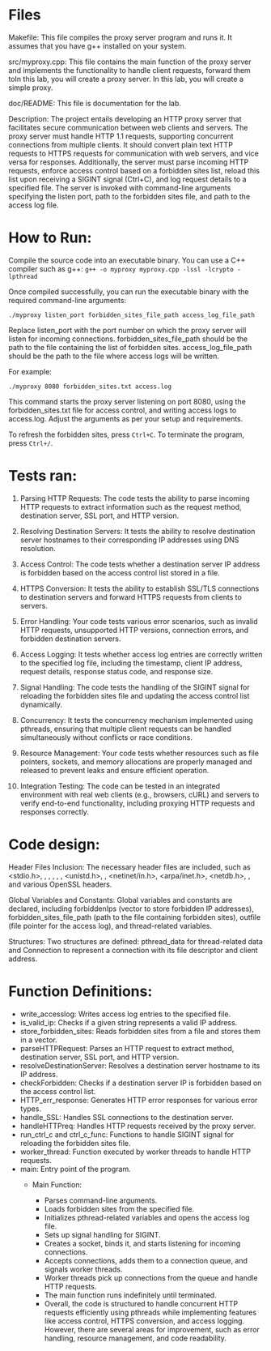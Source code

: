 # Files
Makefile: This file compiles  the proxy server program and runs it. It assumes that you have g++ installed on your system.

src/myproxy.cpp: This file  contains the main function of the proxy server and implements the functionality to handle client requests, forward them toIn this lab, you will create a proxy server. In this lab, you will create a simple proxy.

doc/README: This file is documentation for the lab.

Description:
The project entails developing an HTTP proxy server that facilitates secure communication between web clients and servers. The proxy server must handle HTTP 1.1 requests, supporting concurrent connections from multiple clients. It should convert plain text HTTP requests to HTTPS requests for communication with web servers, and vice versa for responses. Additionally, the server must parse incoming HTTP requests, enforce access control based on a forbidden sites list, reload this list upon receiving a SIGINT signal (Ctrl+C), and log request details to a specified file. The server is invoked with command-line arguments specifying the listen port, path to the forbidden sites file, and path to the access log file.

# How to Run:
Compile the source code into an executable binary. You can use a C++ compiler such as g++:
```g++ -o myproxy myproxy.cpp -lssl -lcrypto -lpthread ```

Once compiled successfully, you can run the executable binary with the required command-line arguments:

```./myproxy listen_port forbidden_sites_file_path access_log_file_path```

Replace listen_port with the port number on which the proxy server will listen for incoming connections. forbidden_sites_file_path should be the path to the file containing the list of forbidden sites. access_log_file_path should be the path to the file where access logs will be written.

For example:

```./myproxy 8080 forbidden_sites.txt access.log```

This command starts the proxy server listening on port 8080, using the forbidden_sites.txt file for access control, and writing access logs to access.log. Adjust the arguments as per your setup and requirements.

To refresh the forbidden sites, press ```Ctrl+C```.
To terminate the program, press ```Ctrl+/```.

# Tests ran:
1. Parsing HTTP Requests: The code tests the ability to parse incoming HTTP requests to extract information such as the request method, destination server, SSL port, and HTTP version.

2. Resolving Destination Servers: It tests the ability to resolve destination server hostnames to their corresponding IP addresses using DNS resolution.

3. Access Control: The code tests whether a destination server IP address is forbidden based on the access control list stored in a file.

4. HTTPS Conversion: It tests the ability to establish SSL/TLS connections to destination servers and forward HTTPS requests from clients to servers.

5. Error Handling: Your code tests various error scenarios, such as invalid HTTP requests, unsupported HTTP versions, connection errors, and forbidden destination servers.

6. Access Logging: It tests whether access log entries are correctly written to the specified log file, including the timestamp, client IP address, request details, response status code, and response size.

7. Signal Handling: The code tests the handling of the SIGINT signal for reloading the forbidden sites file and updating the access control list dynamically.

8. Concurrency: It tests the concurrency mechanism implemented using pthreads, ensuring that multiple client requests can be handled simultaneously without conflicts or race conditions.

9. Resource Management: Your code tests whether resources such as file pointers, sockets, and memory allocations are properly managed and released to prevent leaks and ensure efficient operation.

10. Integration Testing: The code can be tested in an integrated environment with real web clients (e.g., browsers, cURL) and servers to verify end-to-end functionality, including proxying HTTP requests and responses correctly.

# Code design:
Header Files Inclusion: The necessary header files are included, such as <stdio.h>, <iostream>, <fstream>, <cstring>, <string>, <vector>, <unistd.h>, <sstream>, <netinet/in.h>, <arpa/inet.h>, <netdb.h>, <cmath>, and various OpenSSL headers.

Global Variables and Constants: Global variables and constants are declared, including forbiddenIps (vector to store forbidden IP addresses), forbidden_sites_file_path (path to the file containing forbidden sites), outfile (file pointer for the access log), and thread-related variables.

Structures: Two structures are defined: pthread_data for thread-related data and Connection to represent a connection with its file descriptor and client address.

# Function Definitions:

- write_accesslog: Writes access log entries to the specified file.
- is_valid_ip: Checks if a given string represents a valid IP address.
- store_forbidden_sites: Reads forbidden sites from a file and stores them in a vector.
- parseHTTPRequest: Parses an HTTP request to extract method, destination server, SSL port, and HTTP version.
- resolveDestinationServer: Resolves a destination server hostname to its IP address.
- checkForbidden: Checks if a destination server IP is forbidden based on the access control list.
- HTTP_err_response: Generates HTTP error responses for various error types.
- handle_SSL: Handles SSL connections to the destination server.
- handleHTTPreq: Handles HTTP requests received by the proxy server.
- run_ctrl_c and ctrl_c_func: Functions to handle SIGINT signal for reloading the forbidden sites file.
- worker_thread: Function executed by worker threads to handle HTTP requests.
- main: Entry point of the program.
    - Main Function:

        - Parses command-line arguments.
        - Loads forbidden sites from the specified file.
        - Initializes pthread-related variables and opens the access log file.
        - Sets up signal handling for SIGINT.
        - Creates a socket, binds it, and starts listening for incoming connections.
        - Accepts connections, adds them to a connection queue, and signals worker threads.
        - Worker threads pick up connections from the queue and handle HTTP requests.
        - The main function runs indefinitely until terminated.
        - Overall, the code is structured to handle concurrent HTTP requests efficiently using pthreads while implementing features like access control, HTTPS conversion, and access logging. However, there are several areas for improvement, such as error handling, resource management, and code readability.
